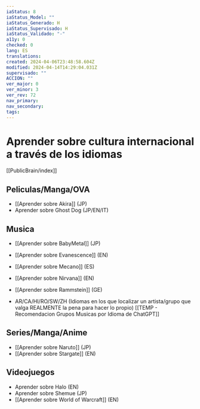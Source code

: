 ```yaml
---
iaStatus: 8
iaStatus_Model: ""
iaStatus_Generado: H
iaStatus_Supervisado: H
iaStatus_Validado: "-"
a11y: 0
checked: 0
lang: ES
translations: 
created: 2024-04-06T23:48:58.604Z
modified: 2024-04-14T14:29:04.031Z
supervisado: ""
ACCION: ""
ver_major: 0
ver_minor: 3
ver_rev: 72
nav_primary: 
nav_secondary: 
tags:
---
```

# Aprender sobre cultura internacional a través de los idiomas

[[PublicBrain/index]]

## Peliculas/Manga/OVA

* [[Aprender sobre Akira]] (JP)
* Aprender sobre Ghost Dog (JP/EN/IT)

## Musica

* [[Aprender sobre BabyMetal]] (JP)
* [[Aprender sobre Evanescence]] (EN)
* [[Aprender sobre Mecano]] (ES)
* [[Aprender sobre Nirvana]] (EN)
* [[Aprender sobre Rammstein]] (GE)

* AR/CA/HI/RO/SW/ZH (Idiomas en los que localizar un artista/grupo que valga REALMENTE la pena para hacer lo propio) [[TEMP - Recomendacion Grupos Musicas por Idioma de ChatGPT]]

## Series/Manga/Anime

* [[Aprender sobre Naruto]] (JP)
* [[Aprender sobre Stargate]] (EN)

## Videojuegos

* Aprender sobre Halo (EN)
* Aprender sobre Shemue (JP)
* [[Aprender sobre World of Warcraft]] (EN)